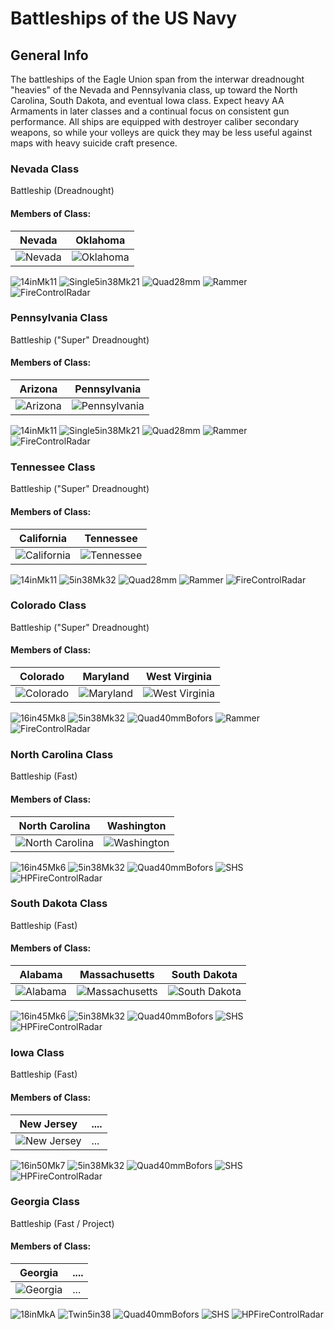# Battleships of the US Navy

## General Info

The battleships of the Eagle Union span from the interwar dreadnought "heavies" of the Nevada and Pennsylvania class, up toward the North Carolina, South Dakota, and eventual Iowa class. Expect heavy AA Armaments in later classes and a continual focus on consistent gun performance. All ships are equipped with destroyer caliber secondary weapons, so while your volleys are quick they may be less useful against maps with heavy suicide craft presence.

### Nevada Class

Battleship (Dreadnought) <br/>

#### Members of Class: <br/>
Nevada | Oklahoma
| ----- | ----- |
![Nevada](/Icons/Ship/EagleUnion/Nevada.png) | ![Oklahoma](/Icons/Ship/EagleUnion/Oklahoma.png) <br/>

![14inMk11](/Icons/Equipment/Guns/BB/14in50Mk11.png)
![Single5in38Mk21](/Icons/Equipment/Guns/DD/5in38Mk21.png)
![Quad28mm](/Icons/Equipment/AA/Quad1in.png)
![Rammer](/Icons/Equipment/Auxiliary/Rammer.png)
![FireControlRadar](/Icons/Equipment/Auxiliary/FireControlRadar.png) <br/>

### Pennsylvania Class

Battleship ("Super" Dreadnought) <br/>

#### Members of Class: <br/>
Arizona | Pennsylvania
| ----- | ----- |
![Arizona](/Icons/Ship/EagleUnion/Arizona.png) | ![Pennsylvania](/Icons/Ship/EagleUnion/Pennsylvania.png) <br/>

![14inMk11](/Icons/Equipment/Guns/BB/14in50Mk11.png)
![Single5in38Mk21](/Icons/Equipment/Guns/DD/5in38Mk21.png)
![Quad28mm](/Icons/Equipment/AA/Quad1in.png)
![Rammer](/Icons/Equipment/Auxiliary/Rammer.png)
![FireControlRadar](/Icons/Equipment/Auxiliary/FireControlRadar.png) <br/>

### Tennessee Class

Battleship ("Super" Dreadnought) <br/>

#### Members of Class: <br/>
California | Tennessee
| ----- | ----- |
![California](/Icons/Ship/EagleUnion/California.png) | ![Tennessee](/Icons/Ship/EagleUnion/Tennessee.png) <br/>

![14inMk11](/Icons/Equipment/Guns/BB/14in50Mk11.png)
![5in38Mk32](/Icons/Equipment/Guns/DD/5in38Mk32.png)
![Quad28mm](/Icons/Equipment/AA/Quad1in.png)
![Rammer](/Icons/Equipment/Auxiliary/Rammer.png)
![FireControlRadar](/Icons/Equipment/Auxiliary/FireControlRadar.png) <br/>

### Colorado Class

Battleship ("Super" Dreadnought) <br/>

#### Members of Class: <br/>
Colorado | Maryland | West Virginia
| ----- | ----- | ----- |
![Colorado](/Icons/Ship/EagleUnion/Colorado.png) | ![Maryland](/Icons/Ship/EagleUnion/Maryland.png) | ![West Virginia](/Icons/Ship/EagleUnion/West_Virginia.png) <br/>

![16in45Mk8](/Icons/Equipment/Guns/BB/16in45Mk8.png)
![5in38Mk32](/Icons/Equipment/Guns/DD/5in38Mk32.png)
![Quad40mmBofors](/Icons/Equipment/AA/Quad40mmUSN.png)
![Rammer](/Icons/Equipment/Auxiliary/Rammer.png)
![FireControlRadar](/Icons/Equipment/Auxiliary/FireControlRadar.png) <br/>

### North Carolina Class

Battleship (Fast) <br/>

#### Members of Class: <br/>
North Carolina | Washington
| ----- | ----- |
![North Carolina](/Icons/Ship/EagleUnion/North_Carolina.png) | ![Washington](/Icons/Ship/EagleUnion/Washington.png) <br/>

![16in45Mk6](/Icons/Equipment/Guns/BB/16in45Mk6.png)
![5in38Mk32](/Icons/Equipment/Guns/DD/5in38Mk32.png)
![Quad40mmBofors](/Icons/Equipment/AA/Quad40mmUSN.png)
![SHS](/Icons/Equipment/Auxiliary/SHS.png)
![HPFireControlRadar](/Icons/Equipment/Auxiliary/HPFCR.png) <br/>

### South Dakota Class

Battleship (Fast) <br/>

#### Members of Class: <br/>
Alabama | Massachusetts | South Dakota
| ----- | ----- | ----- |
![Alabama](/Icons/Ship/EagleUnion/Alabama.png) | ![Massachusetts](/Icons/Ship/EagleUnion/Massachusetts.png) | ![South Dakota](/Icons/Ship/EagleUnion/South_Dakota.png) <br/>

![16in45Mk6](/Icons/Equipment/Guns/BB/16in45Mk6.png)
![5in38Mk32](/Icons/Equipment/Guns/DD/5in38Mk32.png)
![Quad40mmBofors](/Icons/Equipment/AA/Quad40mmUSN.png)
![SHS](/Icons/Equipment/Auxiliary/SHS.png)
![HPFireControlRadar](/Icons/Equipment/Auxiliary/HPFCR.png) <br/>

### Iowa Class

Battleship (Fast) <br/>

#### Members of Class: <br/>
New Jersey | ....
| ----- | ----- |
![New Jersey](/Icons/Ship/EagleUnion/New_Jersey.png) |      ...        <br/>

![16in50Mk7](/Icons/Equipment/Guns/BB/16in50Mk7.png)
![5in38Mk32](/Icons/Equipment/Guns/DD/5in38Mk32.png)
![Quad40mmBofors](/Icons/Equipment/AA/Quad40mmUSN.png)
![SHS](/Icons/Equipment/Auxiliary/SHS.png)
![HPFireControlRadar](/Icons/Equipment/Auxiliary/HPFCR.png) <br/>

### Georgia Class

Battleship (Fast / Project) <br/>

#### Members of Class: <br/>
Georgia | ....
| ----- | ----- |
![Georgia](/Icons/Ship/EagleUnion/Georgia.png) |      ...        <br/>

![18inMkA](/Icons/Equipment/Guns/BB/18inMkA.png)
![Twin5in38](/Icons/Equipment/Guns/DD/Twin5in38.png)
![Quad40mmBofors](/Icons/Equipment/AA/Quad40mmUSN.png)
![SHS](/Icons/Equipment/Auxiliary/SHS.png)
![HPFireControlRadar](/Icons/Equipment/Auxiliary/HPFCR.png) <br/>

